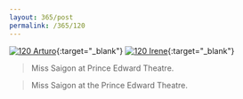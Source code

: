 ```yaml
---
layout: 365/post
permalink: /365/120
---
```


[![120 Arturo](https://c2.staticflickr.com/2/1638/24297481356_6340c0be4b_c.jpg)](https://www.flickr.com/photos/131440297@N08/24297481356/){:target="_blank"}
[![120 Irene](https://c2.staticflickr.com/2/1504/24215446052_f6c7e82702_c.jpg)](https://www.flickr.com/photos/25124902@N04/24215446052/){:target="_blank"}


> Miss Saigon at Prince Edward Theatre.

> Miss Saigon at the Prince Edward Theatre.
